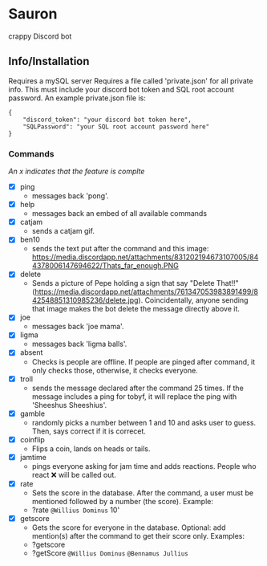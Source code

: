 # Sauron
crappy Discord bot

## Info/Installation
Requires a mySQL server
Requires a file called 'private.json' for all private info.  This must include your discord bot token and SQL root account password.  An example private.json file is:
```
{
    "discord_token": "your discord bot token here",
    "SQLPassword": "your SQL root account password here"
}
```

### Commands
*An x indicates that the feature is complte*
- [x] ping
    - messages back 'pong'.
- [x] help
    - messages back an embed of all available commands
- [x] catjam
    - sends a catjam gif.
- [x] ben10
    - sends the text put after the command and this image: https://media.discordapp.net/attachments/831202194673107005/844378006147694622/Thats_far_enough.PNG
- [x] delete
    - Sends a picture of Pepe holding a sign that say "Delete That!!" (https://media.discordapp.net/attachments/761347053983891499/842548851310985236/delete.jpg).  Coincidentally, anyone sending that image makes the bot delete the message directly above it.
- [x] joe
    - messages back 'joe mama'.
- [x] ligma
    - messages back 'ligma balls'.
- [x] absent
    - Checks is people are offline.  If people are pinged after command, it only checks those, otherwise, it checks everyone.
- [x] troll
    - sends the message declared after the command 25 times.  If the message includes a ping for tobyf, it will replace the ping with 'Sheeshus Sheeshius'.
- [x] gamble
    - randomly picks a number between 1 and 10 and asks user to guess.  Then, says correct if it is correcet.
- [x] coinflip
    - Flips a coin, lands on heads or tails.
- [x] jamtime
    - pings everyone asking for jam time and adds reactions.  People who react :x: will be called out.
- [x] rate
    - Sets the score in the database.  After the command, a user must be mentioned followed by a number (the score).  Example:
    - ?rate `@Willius Dominus` 10'
- [x] getscore
    - Gets the score for everyone in the database.  Optional: add mention(s) after the command to get their score only.  Examples:
    - ?getscore
    - ?getScore `@Willius Dominus` `@Bennamus Jullius`
